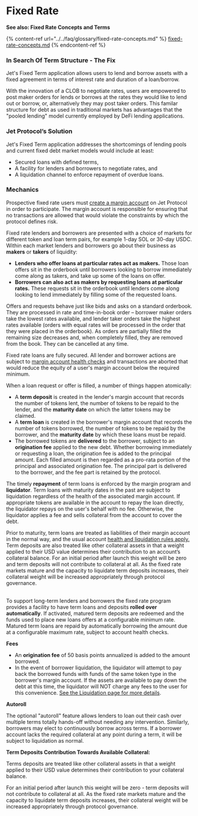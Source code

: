 # Fixed Rate

**See also: Fixed Rate Concepts and Terms**

{% content-ref url="../../faq/glossary/fixed-rate-concepts.md" %}
[fixed-rate-concepts.md](../../faq/glossary/fixed-rate-concepts.md)
{% endcontent-ref %}

### In Search Of Term Structure - The Fix&#x20;

Jet's Fixed Term application allows users to lend and borrow assets with a fixed agreement in terms of interest rate and duration of a loan/borrow.&#x20;

With the innovation of a CLOB to negotiate rates, users are empowered to post maker orders for lends or borrows at the rates they would like to lend out or borrow, or, alternatively they may post taker orders. This familar structure for debt as used in traditional markets has advantages that the "pooled lending" model currently employed by DeFi lending applications.

### Jet Protocol’s Solution&#x20;

Jet's Fixed Term application addresses the shortcomings of lending pools and current fixed debt market models would include at least:

* Secured loans with defined terms,
* A facility for lenders and borrowers to negotiate rates, and
* A liquidation channel to enforce repayment of overdue loans.

### Mechanics

Prospective fixed rate users must [create a margin account](https://docs.jetprotocol.io/jet-protocol/support/get-started/using-jet-protocol) on Jet Protocol in order to participate. The margin account is responsible for ensuring that no transactions are allowed that would violate the constraints by which the protocol defines risk.

Fixed rate lenders and borrowers are presented with a choice of markets for different token and loan term pairs, for example 1-day SOL or 30-day USDC. Within each market lenders and borrowers go about their business as **makers** or **takers** of liquidity:

* **Lenders who offer loans at particular rates act as makers.** Those loan offers sit in the orderbook until borrowers looking to borrow immediately come along as takers, and take up some of the loans on offer.
* **Borrowers can also act as makers by requesting loans at particular rates.** These requests sit in the orderbook until lenders come along looking to lend immediately by filling some of the requested loans.

Offers and requests behave just like bids and asks on a standard orderbook. They are processed in rate and time-in-book order – borrower maker orders take the lowest rates available, and lender taker orders take the highest rates available (orders with equal rates will be processed in the order that they were placed in the orderbook). As orders are partially filled the remaining size decreases and, when completely filled, they are removed from the book. They can be cancelled at any time.

Fixed rate loans are fully secured. All lender and borrower actions are subject to [margin account health checks](https://docs.jetprotocol.io/jet-protocol/protocol/jet-products/margin-accounts-accounting) and transactions are aborted that would reduce the equity of a user's margin account below the required minimum.

When a loan request or offer is filled, a number of things happen atomically:

* A **term deposit** is created in the lender's margin account that records the number of tokens lent, the number of tokens to be repaid to the lender, and the **maturity date** on which the latter tokens may be claimed.
* A **term loan** is created in the borrower's margin account that records the number of tokens borrowed, the number of tokens to be repaid by the borrower, and the **maturity date** by which these loans must be repaid.
* The borrowed tokens are **delivered** to the borrower, subject to an **origination fee** applied to the new debt. Whether borrowing immediately or requesting a loan, the origination fee is added to the principal amount. Each filled amount is then regarded as a pro-rata portion of the principal and associated origination fee. The principal part is delivered to the borrower, and the fee part is retained by the protocol.

The timely **repayment** of term loans is enforced by the margin program and **liquidator**. Term loans with maturity dates in the past are subject to liquidation regardless of the health of the associated margin account. If appropriate tokens are available in the account to repay the loan directly, the liquidator repays on the user's behalf with no fee. Otherwise, the liquidator applies a fee and sells collateral from the account to cover the debt.

Prior to maturity, term loans are treated as liabilities of their margin account in the normal way, and the usual account [health and liquidation rules apply.](https://docs.jetprotocol.io/jet-protocol/protocol/jet-products/margin-accounts-accounting) Term deposits are also treated like other collateral assets in that a weight applied to their USD value determines their contribution to an account’s collateral balance. For an initial period after launch this weight will be zero and term deposits will not contribute to collateral at all. As the fixed rate markets mature and the capacity to liquidate term deposits increases, their collateral weight will be increased appropriately through protocol governance.

\
To support long-term lenders and borrowers the fixed rate program provides a facility to have term loans and deposits **rolled over automatically**. If activated, matured term deposits are redeemed and the funds used to place new loans offers at a configurable minimum rate. Matured term loans are repaid by automatically borrowing the amount due at a configurable maximum rate, subject to account health checks.



**Fees**

* An **origination fee** of 50 basis points annualized is added to the amount borrowed.
* In the event of borrower liquidation, the liquidator will attempt to pay back the borrowed funds with funds of the same token type in the borrower's margin account. If the assets are available to pay down the debt at this time, the liquidator will NOT charge any fees to the user for this convenience. [See the Liquidation page for more details](../liquidation.md).



**Autoroll**

The optional "autoroll" feature allows lenders to loan out their cash over multiple terms totally hands-off without needing any intervention. Similarly, borrowers may elect to continuously borrow across terms. If a borrower account lacks the required collateral at any point during a term, it will be subject to liquidation as normal.



**Term Deposits Contribution Towards Available Collateral:**

Terms deposits are treated like other collateral assets in that a weight applied to their USD value determines their contribution to your collateral balance.&#x20;

For an initial period after launch this weight will be zero - term deposits will not contribute to collateral at all. As the fixed rate markets mature and the capacity to liquidate term deposits increases, their collateral weight will be increased appropriately through protocol governance.

